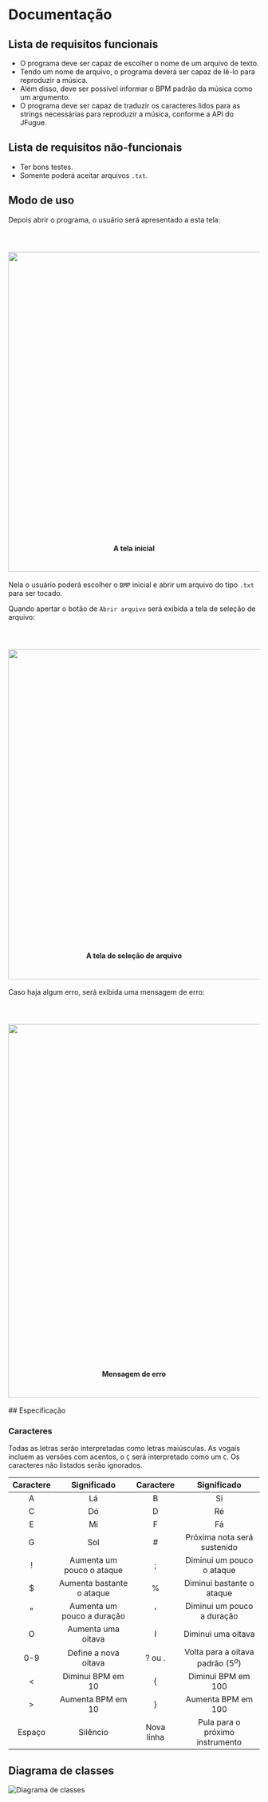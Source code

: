 <style>
figcaption { margin-top: -4em; text-align: center; font-weight: bold; }
figure { margin: 4em 0 4em 0; }
img { display: block; margin: auto; }
.break { page-break-after: always; }
</style>
# Documentação

## Lista de requisitos funcionais

* O programa deve ser capaz de escolher o nome de um arquivo de texto.
* Tendo um nome de arquivo, o programa deverá ser capaz de lê-lo para
reproduzir a música.
* Além disso, deve ser possível informar o BPM padrão da música como um
argumento.
* O programa deve ser capaz de traduzir os caracteres lidos para as strings necessárias para reproduzir a música, conforme a API do JFugue.

## Lista de requisitos não-funcionais

* Ter bons testes.
* Somente poderá aceitar arquivos `.txt`.

<h2 style="page-break-befor=always">Modo de uso</h2>

Depois abrir o programa, o usuário será apresentado a esta tela:

<figure>
<img width="642" src="./images/main_window.png">
<figcaption>A tela inicial</figcaption>
</figure>

Nela o usuário poderá escolher o `BMP` inicial e abrir um arquivo do tipo `.txt` para ser tocado.

<div class="break"></div>

Quando apertar o botão de `Abrir arquivo` será exibida a tela de seleção de arquivo:

<figure>
<img width="662" src="./images/open_file_dialog.png">
<figcaption>A tela de seleção de arquivo</figcaption>
</figure>

<div class="break"></div>

Caso haja algum erro, será exibida uma mensagem de erro:

<figure>
<img width="749" src="./images/error_message.png">
<figcaption>Mensagem de erro</figcaption>
</figure>

<div class="break"></div>
## Especificação

### Caracteres

Todas as letras serão interpretadas como letras maiúsculas. As vogais incluem as versões com acentos, o `Ç` será interpretado como um `C`. Os caracteres não listados serão ignorados.

| Caractere | Significado | Caractere | Significado |
|:---------:|:-----------:|:---------:|:-----------:|
| A | Lá | B | Si |
| C | Dó | D | Ré |
| E | Mi | F | Fá |
| G | Sol | # | Próxima nota será sustenido |
| ! | Aumenta um pouco o ataque | ; | Diminui um pouco o ataque |
| $ | Aumenta bastante o ataque | % | Diminui bastante o ataque |
| " | Aumenta um pouco a duração | ' | Diminui um pouco a duração |
| O | Aumenta uma oitava | I | Diminui uma oitava |
| 0-9 | Define a nova oitava | ? ou . | Volta para a oitava padrão (5<sup>_a_</sup>) |
| < | Diminui BPM em 10 | { | Diminui BPM em 100 |
| > | Aumenta BPM em 10 | } | Aumenta BPM em 100 |
| Espaço | Silêncio | Nova linha | Pula para o próximo instrumento |


## Diagrama de classes

![Diagrama de classes](./images/diagram.png)